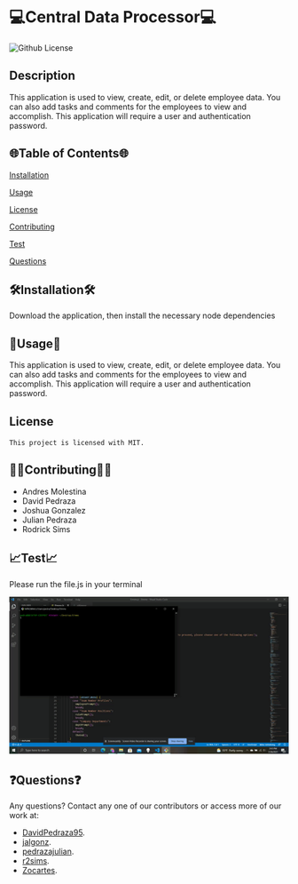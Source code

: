 # 💻Central Data Processor💻

  ![Github License](https://img.shields.io/badge/license-MIT-blue.svg)


  ## Description
   This application is used to view, create, edit, or delete employee data. You can also add tasks and comments for the employees to view and accomplish. This application will require a user and authentication password. 

  <ur>

  ## 🌐Table of Contents🌐
  [Installation](#installation)

  [Usage](#usage)

  
[License](#license)


  [Contributing](#contributing)

  [Test](#test)

  [Questions](#questions)

 
  
  ## 🛠️Installation🛠️
  Download the application, then install the necessary node dependencies

  <ur>

  ## 📁Usage📁
  This application is used to view, create, edit, or delete employee data. You can also add tasks and comments for the employees to view and accomplish. This application will require a user and authentication password. 
  ## License 
    This project is licensed with MIT.

  <ur>

  ## 👨‍💼Contributing👨‍💼
 - Andres Molestina
 - David Pedraza
 - Joshua Gonzalez
 - Julian Pedraza
 - Rodrick Sims
  <ur>

  ## 📈Test📈
  Please run the file.js in your terminal
  <ur>

  ![demo](https://github.com/DavidPedraza95/Employee_Management_System/blob/main/Assets/etmms%20gif.gif?raw=true)
    
    
    
  ## ❓Questions❓
  Any questions? Contact any one of our contributors or access more of our work at:

 - [DavidPedraza95](https://github.com/DavidPedraza95/).
 - [jalgonz](https://github.com/jalgonz).
 - [pedrazajulian](https://github.com/pedrazajulian).
 - [r2sims](https://github.com/r2sims).
 - [Zocartes](https://github.com/Zocartes).



